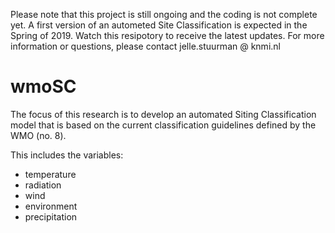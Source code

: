 Please note that this project is still ongoing and the coding is not complete yet. A first version of an autometed Site Classification is expected in the Spring of 2019. Watch this resipotory to receive the latest updates. For more information or questions, please contact jelle.stuurman @ knmi.nl

# wmoSC

The focus of this research is to develop an automated Siting Classification model that is based on the current classification guidelines defined by the WMO (no. 8). 

This includes the variables:

* temperature
* radiation
* wind
* environment
* precipitation
